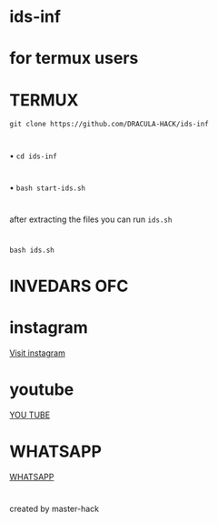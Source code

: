 # ids-inf

# for termux users

# 

# TERMUX 
`git clone https://github.com/DRACULA-HACK/ids-inf `
#
• `cd ids-inf `
#
• ` bash start-ids.sh `

#
after extracting the files you can run `ids.sh` 

#
` bash ids.sh `

# INVEDARS OFC 
#
#

# instagram 

<a href="https://instagram.com/_invaders_ofc_?igshid=MTg0ZDhmNDA=">Visit instagram </a> 

# youtube
 
<a href="https://m.youtube.com/channel/UCcuJQhSiU80wigeMyHu9r_g">YOU TUBE </a>
#
# WHATSAPP
<a href="https://wa.me//+916235369260">WHATSAPP </a>
#
created 
by 
master-hack
